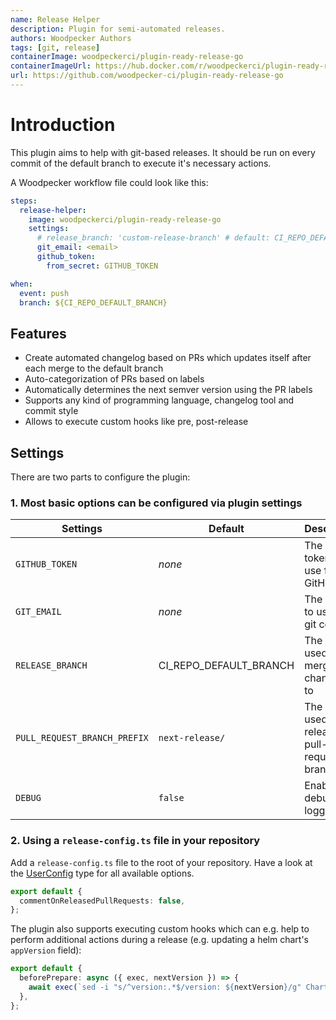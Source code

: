 ```yaml
---
name: Release Helper
description: Plugin for semi-automated releases.
authors: Woodpecker Authors
tags: [git, release]
containerImage: woodpeckerci/plugin-ready-release-go
containerImageUrl: https://hub.docker.com/r/woodpeckerci/plugin-ready-release-go
url: https://github.com/woodpecker-ci/plugin-ready-release-go
---
```


# Introduction

This plugin aims to help with git-based releases.
It should be run on every commit of the default branch to execute it's necessary actions.

A Woodpecker workflow file could look like this:

```yaml
steps:
  release-helper:
    image: woodpeckerci/plugin-ready-release-go
    settings:
      # release_branch: 'custom-release-branch' # default: CI_REPO_DEFAULT_BRANCH
      git_email: <email>
      github_token:
        from_secret: GITHUB_TOKEN

when:
  event: push
  branch: ${CI_REPO_DEFAULT_BRANCH}
```

## Features

- Create automated changelog based on PRs which updates itself after each merge to the default branch
- Auto-categorization of PRs based on labels
- Automatically determines the next semver version using the PR labels
- Supports any kind of programming language, changelog tool and commit style
- Allows to execute custom hooks like pre, post-release

## Settings

There are two parts to configure the plugin:

### 1. Most basic options can be configured via plugin settings

| Settings                     | Default                | Description                                       |
| ---------------------------- | ---------------------- | ------------------------------------------------- |
| `GITHUB_TOKEN`               | _none_                 | The GitHub token to use for the GitHub API        |
| `GIT_EMAIL`                  | _none_                 | The email to use for git commits                  |
| `RELEASE_BRANCH`             | CI_REPO_DEFAULT_BRANCH | The branch used to merge the changelog to         |
| `PULL_REQUEST_BRANCH_PREFIX` | `next-release/`        | The prefix used for release pull-request branches |
| `DEBUG`                      | `false`                | Enable debug logging                              |

### 2. Using a `release-config.ts` file in your repository

Add a `release-config.ts` file to the root of your repository. Have a look at the [UserConfig](https://github.com/woodpecker-ci/plugin-ready-release-go/blob/main/src/utils/types.ts) type for all available options.

```ts
export default {
  commentOnReleasedPullRequests: false,
};
````

The plugin also supports executing custom hooks which can e.g. help to perform additional actions during a release (e.g. updating a helm chart's `appVersion` field):

```ts
export default {
  beforePrepare: async ({ exec, nextVersion }) => {
    await exec(`sed -i "s/^version:.*$/version: ${nextVersion}/g" Chart.yaml`);
  },
};
```
